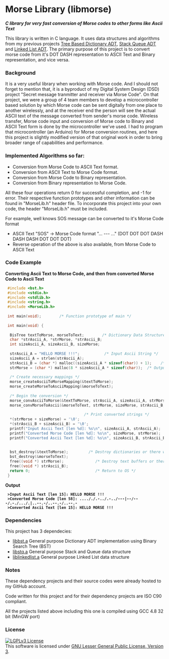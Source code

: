 # Morse Library (libmorse)
<b><i>C library for very fast conversion of Morse codes to other forms like Ascii Text</i></b>

This library is written in C language. It uses data structures and algorithms from my previous projects <a href="https://github.com/AKD92/Tree-Based-Dictionary-ADT">Tree Based Dictionary ADT</a>, <a href="https://github.com/AKD92/Stack-Queue-ADT">Stack Queue ADT</a> and <a href="https://github.com/AKD92/Linked-List-ADT">Linked List ADT</a>. The primary purpose of this project is to convert morse code from it's DOT DASH representation to ASCII Text and Binary representation, and vice versa.

### Background
It is a very useful library when working with Morse code. And I should not forget to mention that, it is a byproduct of my Digital System Design (DSD) project "Secret message tranmitter and receiver via Morse Code". On that project, we were a group of 4 team members to develop a microcontroller based solution by which Morse code can be sent digitally from one place to another wirelessly, and at the receiver end the person will see the actual ASCII text of the message converted from sender's morse code. Wireless transfer, Morse code input and conversion of Morse code to Binary and ASCII Text form is done by the microcontroller we've used. I had to program that microcontroller (an Arduino) for Morse conversion routines, and here this project is slightly modified version of that original work in order to bring broader range of capabilities and performance.

### Implemented Algorithms so far:
  * Conversion from Morse Code to ASCII Text format.
  * Conversion from ASCII Text to Morse Code format.
  * Conversion from Morse Code to Binary representation.
  * Conversion from Binary representation to Morse Code.

All these four operations return 0 for successful completion, and -1 for error. Their respective function prototypes and other information can be found in "MorseLib.h" header file. To incorporate this project into your own code, the header "MorseLib.h" must be included.

For example, well knows SOS message can be converted to it's Morse Code format
  * ASCII Text "SOS"		->		Morse Code format "... --- ..." (DOT DOT DOT DASH DASH DASH DOT DOT DOT)
  * Reverse operation of the above is also available, from Morse Code to ASCII Text

### Code Example
**Converting Ascii Text to Morse Code, and then from converted Morse Code to Ascii Text**
```C
 #include <bst.h>
 #include <stdio.h>
 #include <stdlib.h>
 #include <string.h>
 #include <MorseLib.h>
 
 int main(void);        /* Function prototype of main */
 
 int main(void) {
 
  BisTree textToMorse, morseToText;        /* Dictionary Data Structures needed for conversions */
  char *strAscii_A, *strMorse, *strAscii_B;
  int sizeAscii_A, sizeAscii_B, sizeMorse;
  
  strAscii_A = "HELLO MORSE !!!";           /* Input Ascii String */
  sizeAscii_A = strlen(strAscii_A);
  strAscii_B = (char *) malloc((sizeAscii_A * sizeof(char)) + 1);    /* Output Ascii String */
  strMorse = (char *) malloc(8 * sizeAscii_A * sizeof(char));  /* Output Morse Code String */
  
  /* Create necessary mappings */
  morse_createAsciiToMorseMapping(&textToMorse);
  morse_createMorseToAsciiMapping(&morseToText);
  
  /* Begin the conversion */
  morse_convAsciiToMorse(&textToMorse, strAscii_A, sizeAscii_A, strMorse, &sizeMorse);
  morse_convMorseToAscii(&morseToText, strMorse, sizeMorse, strAscii_B, &sizeAscii_B);
  
                                   /* Print converted strings */
  *(strMorse + sizeMorse) = '\0';
  *(strAscii_B + sizeAscii_B) = '\0';
  printf("Input Ascii Text [len %d]: %s\n", sizeAscii_A, strAscii_A);
  printf("Converted Morse Code [len %d]: %s\n", sizeMorse, strMorse);
  printf("Converted Ascii Text [len %d]: %s\n", sizeAscii_B, strAscii_B);
  
  
  bst_destroy(&textToMorse);         /* Destroy dictionaries or there will be memory leak */
  bst_destroy(&morseToText);
  free((void *) strMorse);              /* Destroy text buffers or there will be memory leak */
  free((void *) strAscii_B);
  return 0;                             /* Return to OS */
 }
 ```
 
 <b>Output</b>
 <pre><code> <b>>Input Ascii Text [len 15]: HELLO MORSE !!!</b>
 <b>>Converted Morse Code [len 58]: ...././.-../.-../---|--/---/.-./.../.|..--.-/..--.-/..--.-</b>
 <b>>Converted Ascii Text [len 15]: HELLO MORSE !!!</b></code></pre>

### Dependencies
This project has 3 dependecies:
  * <a href="https://github.com/AKD92/Tree-Based-Dictionary-ADT">libbst.a</a>						General purpose Dictionary ADT implementation using Binary Search Tree (BST)
  * <a href="https://github.com/AKD92/Stack-Queue-ADT">libstq.a</a>			General purpose Stack and Queue data structure
  * <a href="https://github.com/AKD92/Linked-List-ADT">liblinkedlist.a</a>			General purpose Linked List data structure

### Notes
These dependency projects and their source codes were already hosted to my GitHub account.

Code written for this project and for their dependency projects are ISO C90 compliant.

All the projects listed above including this one is compiled using GCC 4.8 32 bit (MinGW port)

### License
<a rel="license" href="http://www.gnu.org/licenses/lgpl-3.0-standalone.html"><img alt="LGPLv3 License" style="border-width:0" src="http://www.gnu.org/graphics/lgplv3-147x51.png" /></a><br />This software is licensed under <a rel="license" href="http://www.gnu.org/licenses/lgpl-3.0-standalone.html">GNU Lesser General Public License, Version 3</a>.
